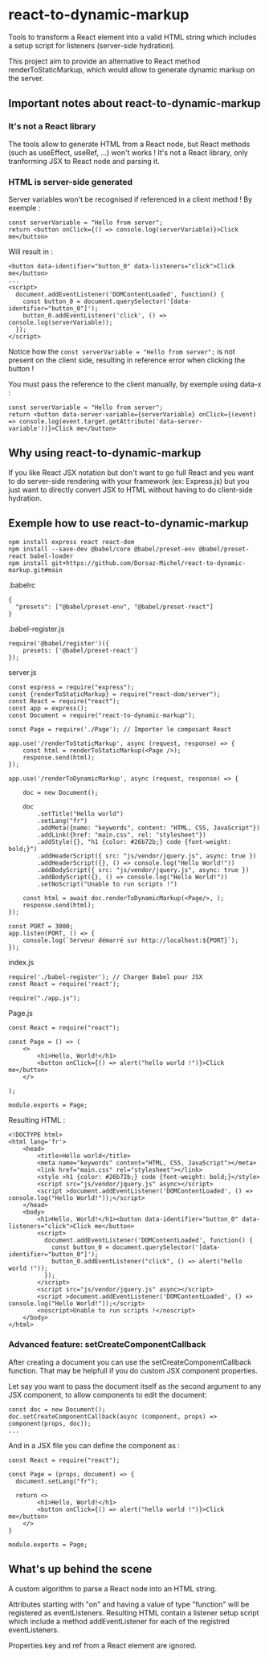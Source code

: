 # react-to-dynamic-markup
Tools to transform a React element into a valid HTML string which includes a setup script for listeners (server-side hydration).

This project aim to provide an alternative to React method renderToStaticMarkup, which would allow to generate dynamic markup on the server.

## Important notes about react-to-dynamic-markup

### It's not a React library
The tools allow to generate HTML from a React node, but React methods (such as useEffect, useRef, ...) won't works ! It's not a React library, only tranforming JSX to React node and parsing it.

### HTML is server-side generated
Server variables won't be recognised if referenced in a client method ! By exemple :

```
const serverVariable = "Hello from server";
return <button onClick={() => console.log(serverVariable)}>Click me</button>
```
Will result in :

```
<button data-identifier="button_0" data-listeners="click">Click me</button>
...
<script>
  document.addEventListener('DOMContentLoaded', function() {
    const button_0 = document.querySelector('[data-identifier="button_0"]');
    button_0.addEventListener('click', () => console.log(serverVariable));
  });
</script>
```

Notice how the `const serverVariable = "Hello from server";` is not present on the client side, resulting in reference error when clicking the button !

You must pass the reference to the client manually, by exemple using data-x :

```
const serverVariable = "Hello from server";
return <button data-server-variable={serverVariable} onClick={(event) => console.log(event.target.getAttribute('data-server-variable'))}>Click me</button>
```

## Why using react-to-dynamic-markup
If you like React JSX notation but don't want to go full React and you want to do server-side rendering with your framework (ex: Express.js) but you just want to directly convert JSX to HTML without having to do client-side hydration.

## Exemple how to use react-to-dynamic-markup
```
npm install express react react-dom
npm install --save-dev @babel/core @babel/preset-env @babel/preset-react babel-loader
npm install git+https://github.com/Dorsaz-Michel/react-to-dynamic-markup.git#main
```

.babelrc
```
{
  "presets": ["@babel/preset-env", "@babel/preset-react"]
}
```

.babel-register.js
```
require('@babel/register')({
    presets: ['@babel/preset-react']
});
```

server.js
```
const express = require("express");
const {renderToStaticMarkup} = require("react-dom/server");
const React = require("react");
const app = express();
const Document = require("react-to-dynamic-markup");

const Page = require('./Page'); // Importer le composant React

app.use('/renderToStaticMarkup', async (request, response) => {
    const html = renderToStaticMarkup(<Page />);
    response.send(html);
});

app.use('/renderToDynamicMarkup', async (request, response) => {

    doc = new Document();

    doc
        .setTitle("Hello world")
        .setLang("fr")
        .addMeta({name: "keywords", content: "HTML, CSS, JavaScript"})
        .addLink({href: "main.css", rel: "stylesheet"})
        .addStyle({}, "h1 {color: #26b72b;} code {font-weight: bold;}")
        .addHeaderScript({ src: "js/vendor/jquery.js", async: true })
        .addHeaderScript({}, () => console.log("Hello World!"))
        .addBodyScript({ src: "js/vendor/jquery.js", async: true })
        .addBodyScript({}, () => console.log("Hello World!"))
        .setNoScript("Unable to run scripts !")
    
    const html = await doc.renderToDynamicMarkup(<Page/>, );
    response.send(html);
});

const PORT = 3000;
app.listen(PORT, () => {
    console.log(`Serveur démarré sur http://localhost:${PORT}`);
});
```

index.js
```
require('./babel-register'); // Charger Babel pour JSX
const React = require('react');

require("./app.js");
```

Page.js
```
const React = require("react");

const Page = () => (
    <>
        <h1>Hello, World!</h1>
        <button onClick={() => alert("hello world !")}>Click me</button>
    </>

);

module.exports = Page;
```

Resulting HTML :
```
<!DOCTYPE html>
<html lang='fr'>
    <head>
        <title>Hello world</title>
        <meta name="keywords" content="HTML, CSS, JavaScript"></meta>
        <link href="main.css" rel="stylesheet"></link>
        <style >h1 {color: #26b72b;} code {font-weight: bold;}</style>
        <script src="js/vendor/jquery.js" async></script>
        <script >document.addEventListener('DOMContentLoaded', () => console.log("Hello World!"));</script>
    </head>
    <body>
        <h1>Hello, World!</h1><button data-identifier="button_0" data-listeners="click">Click me</button>
        <script>
          document.addEventListener('DOMContentLoaded', function() {
            const button_0 = document.querySelector('[data-identifier="button_0"]');
            button_0.addEventListener("click", () => alert("hello world !"));
          });
        </script>
        <script src="js/vendor/jquery.js" async></script>
        <script >document.addEventListener('DOMContentLoaded', () => console.log("Hello World!"));</script>
        <noscript>Unable to run scripts !</noscript>
    </body>
</html>
```

### Advanced feature: setCreateComponentCallback
After creating a document you can use the setCreateComponentCallback function. That may be helpfull if you do custom JSX component properties.

Let say you want to pass the document itself as the second argument to any JSX component, to allow components to edit the document:

```
const doc = new Document();
doc.setCreateComponentCallback(async (component, props) => component(props, doc));
...
```

And in a JSX file you can define the component as :

```
const React = require("react");

const Page = (props, document) => {
  document.setLang("fr");

  return <>
        <h1>Hello, World!</h1>
        <button onClick={() => alert("hello world !")}>Click me</button>
    </>
}

module.exports = Page;
```


## What's up behind the scene
A custom algorithm to parse a React node into an HTML string.

Attributes starting with "on" and having a value of type "function" will be registered as eventListeners. Resulting HTML contain a listener setup script which include a method addEventListener for each of the registred eventListeners.

Properties key and ref from a React element are ignored.
